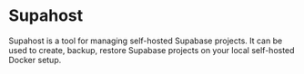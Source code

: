 # Supahost

Supahost is a tool for managing self-hosted Supabase projects. It can be used to create, backup, restore Supabase projects on your local self-hosted Docker setup.
